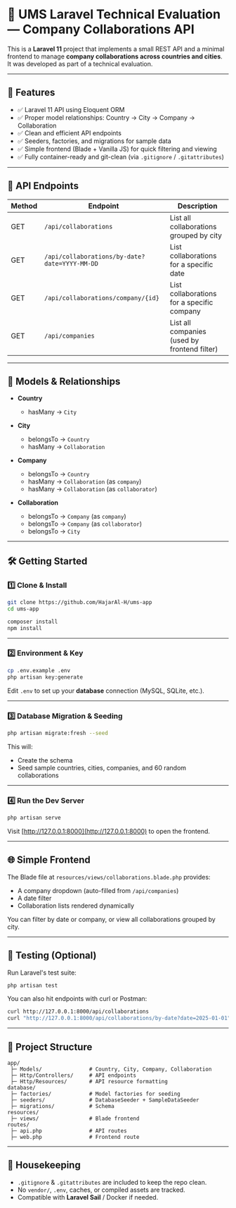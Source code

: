 # 🧪 UMS Laravel Technical Evaluation — Company Collaborations API

This is a **Laravel 11** project that implements a small REST API and a minimal frontend to manage **company collaborations across countries and cities**.  
It was developed as part of a technical evaluation.

---

## 🚀 Features

- ✅ Laravel 11 API using Eloquent ORM  
- ✅ Proper model relationships: Country → City → Company → Collaboration  
- ✅ Clean and efficient API endpoints  
- ✅ Seeders, factories, and migrations for sample data  
- ✅ Simple frontend (Blade + Vanilla JS) for quick filtering and viewing  
- ✅ Fully container-ready and git-clean (via `.gitignore` / `.gitattributes`)

---

## 🧭 API Endpoints

| Method | Endpoint | Description |
|--------|----------|-------------|
| GET | `/api/collaborations` | List all collaborations grouped by city |
| GET | `/api/collaborations/by-date?date=YYYY-MM-DD` | List collaborations for a specific date |
| GET | `/api/collaborations/company/{id}` | List collaborations for a specific company |
| GET | `/api/companies` | List all companies (used by frontend filter) |

---

## 🧱 Models & Relationships

- **Country**  
  - hasMany → `City`

- **City**  
  - belongsTo → `Country`  
  - hasMany → `Collaboration`

- **Company**  
  - belongsTo → `Country`  
  - hasMany → `Collaboration` (as `company`)  
  - hasMany → `Collaboration` (as `collaborator`)

- **Collaboration**  
  - belongsTo → `Company` (as `company`)  
  - belongsTo → `Company` (as `collaborator`)  
  - belongsTo → `City`

---

## 🛠️ Getting Started

### 1️⃣ Clone & Install

```bash
git clone https://github.com/HajarAl-H/ums-app
cd ums-app

composer install
npm install
```

---

### 2️⃣ Environment & Key

```bash
cp .env.example .env
php artisan key:generate
```

Edit `.env` to set up your **database** connection (MySQL, SQLite, etc.).

---

### 3️⃣ Database Migration & Seeding

```bash
php artisan migrate:fresh --seed
```

This will:
- Create the schema
- Seed sample countries, cities, companies, and 60 random collaborations

---

### 4️⃣ Run the Dev Server

```bash
php artisan serve
```

Visit [http://127.0.0.1:8000](http://127.0.0.1:8000) to open the frontend.

---

## 🌐 Simple Frontend

The Blade file at `resources/views/collaborations.blade.php` provides:

- A company dropdown (auto-filled from `/api/companies`)
- A date filter
- Collaboration lists rendered dynamically

You can filter by date or company, or view all collaborations grouped by city.

---

## 🧪 Testing (Optional)

Run Laravel's test suite:

```bash
php artisan test
```

You can also hit endpoints with curl or Postman:

```bash
curl http://127.0.0.1:8000/api/collaborations
curl "http://127.0.0.1:8000/api/collaborations/by-date?date=2025-01-01"
```

---

## 📝 Project Structure

```
app/
 ├─ Models/               # Country, City, Company, Collaboration
 ├─ Http/Controllers/     # API endpoints
 ├─ Http/Resources/       # API resource formatting
database/
 ├─ factories/            # Model factories for seeding
 ├─ seeders/              # DatabaseSeeder + SampleDataSeeder
 ├─ migrations/           # Schema
resources/
 ├─ views/                # Blade frontend
routes/
 ├─ api.php               # API routes
 ├─ web.php               # Frontend route
```

---

## 🧼 Housekeeping

- `.gitignore` & `.gitattributes` are included to keep the repo clean.
- No `vendor/`, `.env`, caches, or compiled assets are tracked.
- Compatible with **Laravel Sail** / Docker if needed.


